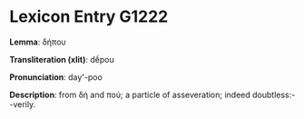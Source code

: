 # Lexicon Entry G1222

**Lemma**: δήπου

**Transliteration (xlit)**: dḗpou

**Pronunciation**: day'-poo

**Description**:
from δή and πού; a particle of asseveration; indeed doubtless:--verily.
